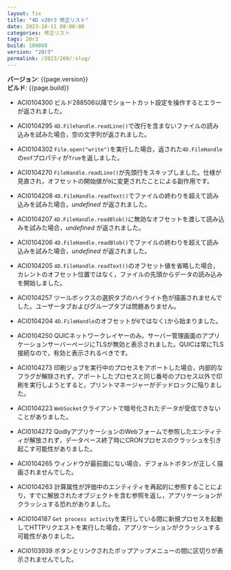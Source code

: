 ```yaml
---
layout: fix
title: "4D v20r3 修正リスト"
date: 2023-10-11 08:00:00
categories: 修正リスト
tags: 20r3
build: 100088
version: "20r3"
permalink: /2023/269/:slug/
---
```


**バージョン**: {{page.version}}  
**ビルド**: {{page.build}} 

* ACI0104300 ビルド288506以降でショートカット設定を操作するとエラーが返されました。

* ACI0104295 `4D.Filehandle.readLine()`で改行を含まないファイルの読み込みを試みた場合，空の文字列が返されました。

* ACI0104302 `File.open("write")`を実行した場合，返された`4D.FileHandle`の`eof`プロパティが`True`を返しました。

* ACI0104270 `FileHandle.readLine()`が先頭行をスキップしました。仕様が見直され，オフセットの開始値が`0`に変更されたことによる副作用です。

* ACI0104208 `4D.FileHandle.readText()`でファイルの終わりを超えて読み込みを試みた場合，*undefined* が返されました。

* ACI0104207 `4D.FileHandle.readBlob()`に無効なオフセットを渡して読み込みを試みた場合，*undefined* が返されました。

* ACI0104206 `4D.FileHandle.readBlob()`でファイルの終わりを超えて読み込みを試みた場合，*undefined* が返されました。

* ACI0104205 `4D.FileHandle.readText()`のオフセット値を省略した場合，カレントのオフセット位置ではなく，ファイルの先頭からデータの読み込みを開始しました。

* ACI0104257 ツールボックスの選択タブのハイライト色が描画されませんでした。ユーザータブおよびグループタブは問題ありません。

* ACI0104204 `4D.FileHandle`のオフセットが`0`ではなく`1`から始まりました。

* ACI0104250 QUICネットワークレイヤーのみ。サーバー管理画面のアプリケーションサーバーページにTLSが無効と表示されました。QUICは常にTLS接続なので，有効と表示されるべきです。

* ACI0104273 印刷ジョブを実行中のプロセスをアボートした場合，内部的なフラグが解除されず，アボートしたプロセスと同じ番号のプロセス以外で印刷を実行しようとすると，プリントマネージャーがデッドロックに陥りました。

* ACI0104223 `WebSocket`クライアントで暗号化されたデータが受信できないことがありました。
	
* ACI0104272 QodlyアプリケーションのWebフォームで参照したエンティティが解放されず，データベース終了時にCRONプロセスのクラッシュを引き起こす可能性がありました。

* ACI0104265 ウィンドウが最前面にない場合，デフォルトボタンが正しく描画されませんでした。

* ACI0104263 計算属性が評価中のエンティティを再起的に参照することにより，すでに解放されたオブジェクトを含む参照を返し，アプリケーションがクラッシュする恐れがありました。

* ACI0104187 `Get process activity`を実行している間に新規プロセスを起動してHTTPリクエストを実行した場合，アプリケーションがクラッシュする可能性がありました。

* ACI0103939 ボタンとリンクされたポップアップメニューの間に区切りが表示されませんでした。